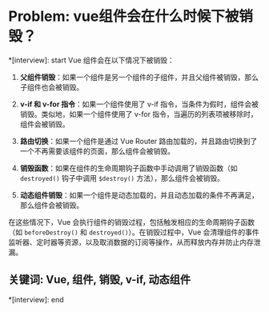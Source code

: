 # Problem: vue组件会在什么时候下被销毁？

*[interview]: start
Vue 组件会在以下情况下被销毁：

1. **父组件销毁**：如果一个组件是另一个组件的子组件，并且父组件被销毁，那么子组件也会被销毁。

2. **v-if 和 v-for 指令**：如果一个组件使用了 v-if 指令，当条件为假时，组件会被销毁。类似地，如果一个组件使用了 v-for 指令，当遍历的列表项被移除时，组件会被销毁。

3. **路由切换**：如果一个组件是通过 Vue Router 路由加载的，并且路由切换到了一个不再需要该组件的页面，那么组件会被销毁。

4. **销毁函数**：如果在组件的生命周期钩子函数中手动调用了销毁函数（如 `destroyed()` 钩子中调用 `$destroy()` 方法），那么组件会被销毁。

5. **动态组件销毁**：如果一个组件是动态加载的，并且动态加载的条件不再满足，那么组件会被销毁。

在这些情况下，Vue 会执行组件的销毁过程，包括触发相应的生命周期钩子函数（如 `beforeDestroy()` 和 `destroyed()`）。在销毁过程中，Vue 会清理组件的事件监听器、定时器等资源，以及取消数据的订阅等操作，从而释放内存并防止内存泄漏。

## 关键词:  Vue, 组件, 销毁, v-if, 动态组件
*[interview]: end
